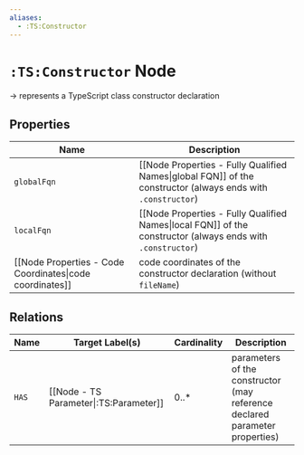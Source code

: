 ```yaml
---
aliases:
  - :TS:Constructor
---
```

# `:TS:Constructor` Node

-> represents a TypeScript class constructor declaration

## Properties

| Name                                                     | Description                                                                                                  |
| -------------------------------------------------------- | ------------------------------------------------------------------------------------------------------------ |
| `globalFqn`                                              | [[Node Properties - Fully Qualified Names\|global FQN]] of the constructor (always ends with `.constructor`) |
| `localFqn`                                               | [[Node Properties - Fully Qualified Names\|local FQN]] of the constructor (always ends with `.constructor`)  |
| [[Node Properties - Code Coordinates\|code coordinates]] | code coordinates of the constructor declaration (without `fileName`)                                         |


## Relations

| Name  | Target Label(s)                        | Cardinality | Description                                                                 |
| ----- | -------------------------------------- | ----------- | --------------------------------------------------------------------------- |
| `HAS` | [[Node - TS Parameter\|:TS:Parameter]] | 0..*        | parameters of the constructor (may reference declared parameter properties) |
